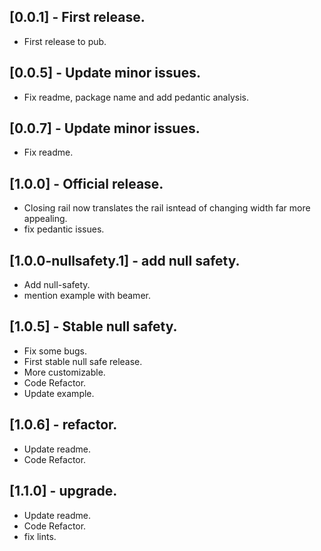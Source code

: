 ## [0.0.1] - First release.

* First release to pub.
## [0.0.5] - Update minor issues.

* Fix readme, package name and add pedantic analysis.
## [0.0.7] - Update minor issues.

* Fix readme.
## [1.0.0] - Official release.

* Closing rail now translates the rail isntead of changing width far more appealing.
* fix pedantic issues.

## [1.0.0-nullsafety.1] - add null safety.

* Add null-safety.
* mention example with beamer.

## [1.0.5] - Stable null safety.

* Fix some bugs.
* First stable null safe release.
* More customizable.
* Code Refactor.
* Update example.

## [1.0.6] - refactor.
* Update readme.
* Code Refactor.

## [1.1.0] - upgrade.
* Update readme.
* Code Refactor.
* fix lints.